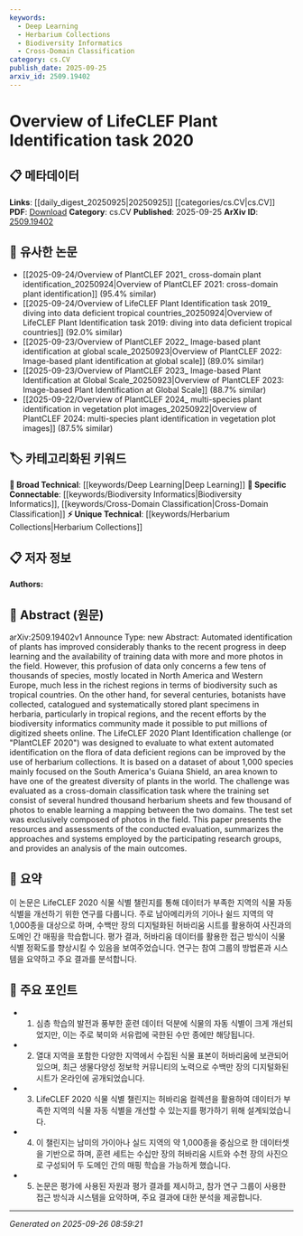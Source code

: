 ```yaml
---
keywords:
  - Deep Learning
  - Herbarium Collections
  - Biodiversity Informatics
  - Cross-Domain Classification
category: cs.CV
publish_date: 2025-09-25
arxiv_id: 2509.19402
---
```


<!-- KEYWORD_LINKING_METADATA:
{
  "processed_timestamp": "2025-09-26T08:59:21.474712",
  "vocabulary_version": "1.0",
  "selected_keywords": [
    "Deep Learning",
    "Herbarium Collections",
    "Biodiversity Informatics",
    "Cross-Domain Classification"
  ],
  "rejected_keywords": [],
  "similarity_scores": {
    "Deep Learning": 0.85,
    "Herbarium Collections": 0.78,
    "Biodiversity Informatics": 0.8,
    "Cross-Domain Classification": 0.77
  },
  "extraction_method": "AI_prompt_based",
  "budget_applied": true,
  "candidates_json": {
    "candidates": [
      {
        "surface": "deep learning",
        "canonical": "Deep Learning",
        "aliases": [
          "DL"
        ],
        "category": "broad_technical",
        "rationale": "Deep Learning is a key technology used in the automated identification of plants, linking it to broader machine learning applications.",
        "novelty_score": 0.45,
        "connectivity_score": 0.88,
        "specificity_score": 0.6,
        "link_intent_score": 0.85
      },
      {
        "surface": "herbarium collections",
        "canonical": "Herbarium Collections",
        "aliases": [
          "herbarium sheets",
          "plant specimens"
        ],
        "category": "unique_technical",
        "rationale": "Herbarium Collections are crucial for training data in biodiversity informatics, linking historical data to modern plant identification tasks.",
        "novelty_score": 0.72,
        "connectivity_score": 0.65,
        "specificity_score": 0.8,
        "link_intent_score": 0.78
      },
      {
        "surface": "biodiversity informatics",
        "canonical": "Biodiversity Informatics",
        "aliases": [
          "bioinformatics",
          "biodiversity data"
        ],
        "category": "specific_connectable",
        "rationale": "Biodiversity Informatics connects the study of biodiversity with informatics, facilitating links to data-driven ecological research.",
        "novelty_score": 0.58,
        "connectivity_score": 0.75,
        "specificity_score": 0.7,
        "link_intent_score": 0.8
      },
      {
        "surface": "cross-domain classification",
        "canonical": "Cross-Domain Classification",
        "aliases": [
          "cross-domain learning",
          "domain adaptation"
        ],
        "category": "specific_connectable",
        "rationale": "Cross-Domain Classification is essential for adapting models trained on herbarium data to field photos, linking domain adaptation techniques.",
        "novelty_score": 0.65,
        "connectivity_score": 0.7,
        "specificity_score": 0.75,
        "link_intent_score": 0.77
      }
    ],
    "ban_list_suggestions": [
      "automated identification",
      "training data",
      "photos in the field"
    ]
  },
  "decisions": [
    {
      "candidate_surface": "deep learning",
      "resolved_canonical": "Deep Learning",
      "decision": "linked",
      "scores": {
        "novelty": 0.45,
        "connectivity": 0.88,
        "specificity": 0.6,
        "link_intent": 0.85
      }
    },
    {
      "candidate_surface": "herbarium collections",
      "resolved_canonical": "Herbarium Collections",
      "decision": "linked",
      "scores": {
        "novelty": 0.72,
        "connectivity": 0.65,
        "specificity": 0.8,
        "link_intent": 0.78
      }
    },
    {
      "candidate_surface": "biodiversity informatics",
      "resolved_canonical": "Biodiversity Informatics",
      "decision": "linked",
      "scores": {
        "novelty": 0.58,
        "connectivity": 0.75,
        "specificity": 0.7,
        "link_intent": 0.8
      }
    },
    {
      "candidate_surface": "cross-domain classification",
      "resolved_canonical": "Cross-Domain Classification",
      "decision": "linked",
      "scores": {
        "novelty": 0.65,
        "connectivity": 0.7,
        "specificity": 0.75,
        "link_intent": 0.77
      }
    }
  ]
}
-->

# Overview of LifeCLEF Plant Identification task 2020

## 📋 메타데이터

**Links**: [[daily_digest_20250925|20250925]] [[categories/cs.CV|cs.CV]]
**PDF**: [Download](https://arxiv.org/pdf/2509.19402.pdf)
**Category**: cs.CV
**Published**: 2025-09-25
**ArXiv ID**: [2509.19402](https://arxiv.org/abs/2509.19402)

## 🔗 유사한 논문
- [[2025-09-24/Overview of PlantCLEF 2021_ cross-domain plant identification_20250924|Overview of PlantCLEF 2021: cross-domain plant identification]] (95.4% similar)
- [[2025-09-24/Overview of LifeCLEF Plant Identification task 2019_ diving into data deficient tropical countries_20250924|Overview of LifeCLEF Plant Identification task 2019: diving into data deficient tropical countries]] (92.0% similar)
- [[2025-09-23/Overview of PlantCLEF 2022_ Image-based plant identification at global scale_20250923|Overview of PlantCLEF 2022: Image-based plant identification at global scale]] (89.0% similar)
- [[2025-09-23/Overview of PlantCLEF 2023_ Image-based Plant Identification at Global Scale_20250923|Overview of PlantCLEF 2023: Image-based Plant Identification at Global Scale]] (88.7% similar)
- [[2025-09-22/Overview of PlantCLEF 2024_ multi-species plant identification in vegetation plot images_20250922|Overview of PlantCLEF 2024: multi-species plant identification in vegetation plot images]] (87.5% similar)

## 🏷️ 카테고리화된 키워드
**🧠 Broad Technical**: [[keywords/Deep Learning|Deep Learning]]
**🔗 Specific Connectable**: [[keywords/Biodiversity Informatics|Biodiversity Informatics]], [[keywords/Cross-Domain Classification|Cross-Domain Classification]]
**⚡ Unique Technical**: [[keywords/Herbarium Collections|Herbarium Collections]]

## 📋 저자 정보

**Authors:** 

## 📄 Abstract (원문)

arXiv:2509.19402v1 Announce Type: new 
Abstract: Automated identification of plants has improved considerably thanks to the recent progress in deep learning and the availability of training data with more and more photos in the field. However, this profusion of data only concerns a few tens of thousands of species, mostly located in North America and Western Europe, much less in the richest regions in terms of biodiversity such as tropical countries. On the other hand, for several centuries, botanists have collected, catalogued and systematically stored plant specimens in herbaria, particularly in tropical regions, and the recent efforts by the biodiversity informatics community made it possible to put millions of digitized sheets online. The LifeCLEF 2020 Plant Identification challenge (or "PlantCLEF 2020") was designed to evaluate to what extent automated identification on the flora of data deficient regions can be improved by the use of herbarium collections. It is based on a dataset of about 1,000 species mainly focused on the South America's Guiana Shield, an area known to have one of the greatest diversity of plants in the world. The challenge was evaluated as a cross-domain classification task where the training set consist of several hundred thousand herbarium sheets and few thousand of photos to enable learning a mapping between the two domains. The test set was exclusively composed of photos in the field. This paper presents the resources and assessments of the conducted evaluation, summarizes the approaches and systems employed by the participating research groups, and provides an analysis of the main outcomes.

## 📝 요약

이 논문은 LifeCLEF 2020 식물 식별 챌린지를 통해 데이터가 부족한 지역의 식물 자동 식별을 개선하기 위한 연구를 다룹니다. 주로 남아메리카의 기아나 쉴드 지역의 약 1,000종을 대상으로 하며, 수백만 장의 디지털화된 허바리움 시트를 활용하여 사진과의 도메인 간 매핑을 학습합니다. 평가 결과, 허바리움 데이터를 활용한 접근 방식이 식물 식별 정확도를 향상시킬 수 있음을 보여주었습니다. 연구는 참여 그룹의 방법론과 시스템을 요약하고 주요 결과를 분석합니다.

## 🎯 주요 포인트

- 1. 심층 학습의 발전과 풍부한 훈련 데이터 덕분에 식물의 자동 식별이 크게 개선되었지만, 이는 주로 북미와 서유럽에 국한된 수만 종에만 해당됩니다.
- 2. 열대 지역을 포함한 다양한 지역에서 수집된 식물 표본이 허바리움에 보관되어 있으며, 최근 생물다양성 정보학 커뮤니티의 노력으로 수백만 장의 디지털화된 시트가 온라인에 공개되었습니다.
- 3. LifeCLEF 2020 식물 식별 챌린지는 허바리움 컬렉션을 활용하여 데이터가 부족한 지역의 식물 자동 식별을 개선할 수 있는지를 평가하기 위해 설계되었습니다.
- 4. 이 챌린지는 남미의 가이아나 실드 지역의 약 1,000종을 중심으로 한 데이터셋을 기반으로 하며, 훈련 세트는 수십만 장의 허바리움 시트와 수천 장의 사진으로 구성되어 두 도메인 간의 매핑 학습을 가능하게 했습니다.
- 5. 논문은 평가에 사용된 자원과 평가 결과를 제시하고, 참가 연구 그룹이 사용한 접근 방식과 시스템을 요약하며, 주요 결과에 대한 분석을 제공합니다.


---

*Generated on 2025-09-26 08:59:21*